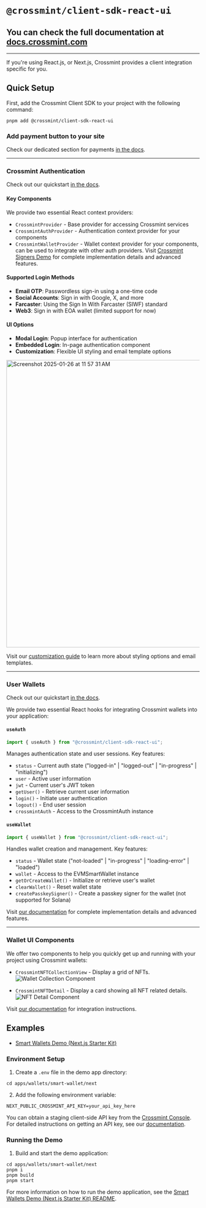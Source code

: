 # `@crossmint/client-sdk-react-ui`

## You can check the full documentation at [docs.crossmint.com](https://docs.crossmint.com/)

---

If you're using React.js, or Next.js, Crossmint provides a client integration specific for you.

## Quick Setup

First, add the Crossmint Client SDK to your project with the following command:

```shell
pnpm add @crossmint/client-sdk-react-ui
```

### Add payment button to your site

Check our dedicated section for payments [in the docs](https://docs.crossmint.com/docs/integration-guide).

---

### Crossmint Authentication

Check out our quickstart [in the docs](https://docs.crossmint.com/authentication/quickstart).

#### Key Components
We provide two essential React context providers:

- `CrossmintProvider` - Base provider for accessing Crossmint services
- `CrossmintAuthProvider` - Authentication context provider for your components
- `CrossmintWalletProvider` - Wallet context provider for your components, can be used to integrate with other auth providers. Visit [Crossmint Signers Demo](https://crossmint-signers-demo.vercel.app/examples/dynamic) for complete implementation details and advanced features.

#### Supported Login Methods
- **Email OTP**: Passwordless sign-in using a one-time code
- **Social Accounts**: Sign in with Google, X, and more
- **Farcaster**: Using the Sign In With Farcaster (SIWF) standard
- **Web3**: Sign in with EOA wallet (limited support for now)

#### UI Options
- **Modal Login**: Popup interface for authentication
- **Embedded Login**: In-page authentication component
- **Customization**: Flexible UI styling and email template options

<img width="749" alt="Screenshot 2025-01-26 at 11 57 31 AM" src="https://github.com/user-attachments/assets/bd18ce58-ea57-43a0-bda7-9237d77f3b40" />

Visit our [customization guide](https://docs.crossmint.com/authentication/customization) to learn more about styling options and email templates.

---

### User Wallets

Check out our quickstart [in the docs](https://docs.crossmint.com/wallets/quickstarts/EVM/non-custodial-wallets/evm-non-custodial-client-side).

We provide two essential React hooks for integrating Crossmint wallets into your application:

#### `useAuth`
```typescript
import { useAuth } from "@crossmint/client-sdk-react-ui";
```
Manages authentication state and user sessions. Key features:
- `status` - Current auth state ("logged-in" | "logged-out" | "in-progress" | "initializing")
- `user` - Active user information
- `jwt` - Current user's JWT token
- `getUser()` - Retrieve current user information
- `login()` - Initiate user authentication
- `logout()` - End user session
- `crossmintAuth` - Access to the CrossmintAuth instance

#### `useWallet`
```typescript
import { useWallet } from "@crossmint/client-sdk-react-ui";
```
Handles wallet creation and management. Key features:
- `status` - Wallet state ("not-loaded" | "in-progress" | "loading-error" | "loaded")
- `wallet` - Access to the EVMSmartWallet instance
- `getOrCreateWallet()` - Initialize or retrieve user's wallet
- `clearWallet()` - Reset wallet state
- `createPasskeySigner()` - Create a passkey signer for the wallet (not supported for Solana)

Visit [our documentation](https://docs.crossmint.com/wallets/quickstarts/overview) for complete implementation details and advanced features.

---

### Wallet UI Components

We offer two components to help you quickly get up and running with your project using Crossmint wallets:

-   `CrossmintNFTCollectionView` - Display a grid of NFTs.
    ![Wallet Collection Component](https://user-images.githubusercontent.com/20989060/223705873-79197f38-4fb6-4773-98b9-82ef80f24aef.png)

-   `CrossmintNFTDetail` - Display a card showing all NFT related details.
    ![NFT Detail Component](https://user-images.githubusercontent.com/20989060/223704647-8b99ae40-6ebf-4cd6-bc20-c41c5fd13db0.png)

Visit [our documentation](https://docs.crossmint.com/wallets/advanced/wallet-ui-components) for integration instructions.

## Examples

- [Smart Wallets Demo (Next.js Starter Kit)](../../../../apps/wallets/smart-wallet/next/README.md)

### Environment Setup

1. Create a `.env` file in the demo app directory:
```shell
cd apps/wallets/smart-wallet/next
```

2. Add the following environment variable:
```shell
NEXT_PUBLIC_CROSSMINT_API_KEY=your_api_key_here
```

You can obtain a staging client-side API key from the [Crossmint Console](https://staging.crossmint.com/console/projects/apiKeys). For detailed instructions on getting an API key, see our [documentation](https://docs.crossmint.com/wallets/quickstarts/EVM/non-custodial-wallets/evm-non-custodial-client-side#2-get-an-api-key).

### Running the Demo

1. Build and start the demo application:
```shell
cd apps/wallets/smart-wallet/next
pnpm i
pnpm build
pnpm start
```

For more information on how to run the demo application, see the [Smart Wallets Demo (Next.js Starter Kit) README](../../../../apps/wallets/smart-wallet/next/README.md).


